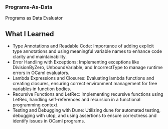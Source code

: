 ### Programs-As-Data
Programs as Data Evaluator

## What I Learned
- Type Annotations and Readable Code: Importance of adding explicit type annotations and using meaningful variable names to enhance code clarity and maintainability.
- Error Handling with Exceptions: Implementing exceptions like DivisionByZero, UnboundVariable, and IncorrectType to manage runtime errors in OCaml evaluators.
- Lambda Expressions and Closures: Evaluating lambda functions and creating closures, ensuring correct environment management for free variables in function bodies.
- Recursive Functions and LetRec: Implementing recursive functions using LetRec, handling self-references and recursion in a functional programming context.
- Testing and Debugging with Dune: Utilizing dune for automated testing, debugging with utop, and using assertions to ensure correctness and identify issues in OCaml programs.
